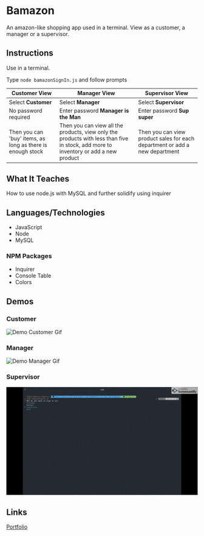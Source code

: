 # Bamazon
An amazon-like shopping app used in a terminal. 
View as a customer, a manager or a supervisor.

## Instructions
Use in a terminal.

Type `node bamazonSignIn.js` and follow prompts

Customer View | Manager View | Supervisor View
--------------|--------------|----------------
Select **Customer** | Select **Manager** | Select **Supervisor** 
No password required | Enter password **Manager is the Man** | Enter password **Sup super**
Then you can 'buy' items, as long as there is enough stock | Then you can view all the products, view only the products with less than five in stock, add more to inventory or add a new product | Then you can view product sales for each department or add a new department

## What It Teaches
How to use node.js with MySQL and further solidify using inquirer

## Languages/Technologies 
* JavaScript
* Node
* MySQL

### NPM Packages
* Inquirer
* Console Table
* Colors

## Demos
### Customer 

![Demo Customer Gif](/assets/custDemo.gif)

### Manager

![Demo Manager Gif](/assets/managerDemo.gif)

### Supervisor

![Demo Supervisor Gif](/assets/supervisorDemo.gif)

## Links
[Portfolio](https://lmboyle.github.io/)
